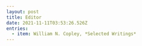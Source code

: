 ```yaml
---
layout: post
title: Editor
date: 2021-11-11T03:53:26.526Z
entries:
  - item: William N. Copley, *Selected Writings*
---
```

